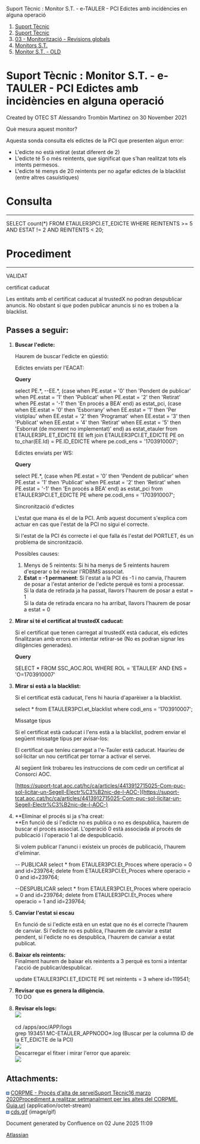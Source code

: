 Suport Tècnic : Monitor S.T. - e-TAULER - PCI Edictes amb incidències en alguna operació  

1.  [Suport Tècnic](index.html)
2.  [Suport Tècnic](13893782.html)
3.  [03 - Monitorització - Revisions globals](26313327.html)
4.  [Monitors S.T.](Monitors-S.T._41522177.html)
5.  [Monitor S.T. - OLD](Monitor-S.T.---OLD_118555256.html)

Suport Tècnic : Monitor S.T. - e-TAULER - PCI Edictes amb incidències en alguna operació
========================================================================================

Created by OTEC ST Alessandro Trombin Martinez on 30 November 2021

Què mesura aquest monitor?

Aquesta sonda consulta els edictes de la PCI que presenten algun error:

*   L'edicte no està retirat (estat diferent de 2)
*   L'edicte té 5 o més reintents, que significat que s'han realitzat tots els intents permesos.
*   L'edicte té menys de 20 reintents per no agafar edictes de la blacklist (entre altres casuístiques)

**Consulta**
============

* * *

SELECT count(\*) FROM ETAULER3PCI.ET\_EDICTE WHERE REINTENTS >= 5 AND ESTAT != 2 AND REINTENTS < 20;

**Procediment**
===============

* * *

VALIDAT

certificat caducat

Les entitats amb el certificat caducat al trustedX no podran despublicar anuncis. No obstant si que poden publicar anuncis si no es troben a la blacklist.

Passes a seguir:
----------------

1.  **Buscar l'edicte:**
    
    Haurem de buscar l'edicte en qüestió:
    
    Edictes enviats per l'EACAT:
    
    **Query**
    
    select PE.\*,
           --EE.\*,
           (case
             when PE.estat = '0' then
              'Pendent de publicar'
             when PE.estat = '1' then
              'Publicat'
             when PE.estat = '2' then
              'Retirat'
             when PE.estat = '-1' then
              'En procés a BEA'
           end) as estat\_pci,
           (case
             when EE.estat = '0' then
              'Esborrany'
             when EE.estat = '1' then
              'Per vistiplau'
             when EE.estat = '2' then
              'Programat'
             when EE.estat = '3' then
              'Publicat'
             when EE.estat = '4' then
              'Retirat'
             when EE.estat = '5' then
              'Esborrat (de moment no implementat)'
           end) as estat\_etauler
      from ETAULER3PL.ET\_EDICTE EE
      left join ETAULER3PCI.ET\_EDICTE PE
        on to\_char(EE.Id) = PE.ID\_EDICTE
     where pe.codi\_ens = '1703910007';
    
      
    
    Edictes enviats per WS:
    
    **Query**
    
    select PE.\*,
           (case
             when PE.estat = '0' then
              'Pendent de publicar'
             when PE.estat = '1' then
              'Publicat'
             when PE.estat = '2' then
              'Retirat'
             when PE.estat = '-1' then
              'En procés a BEA'
           end) as estat\_pci
      from ETAULER3PCI.ET\_EDICTE PE
     where pe.codi\_ens = '1703910007';
    
    Sincronització d'edictes
    
    L'estat que mana és el de la PCI. Amb aquest document s'explica com actuar en cas que l'estat de la PCI no sigui el correcte.
    
    Si l'estat de la PCI és correcte i el que falla és l'estat del PORTLET, és un problema de sincronització.
    
    Possibles causes:
    
    1.  Menys de 5 reintents: Si hi ha menys de 5 reintents haurem d'esperar o bé revisar l'RDBMS associat.
    2.  **Estat = -1 permanent**: Si l'estat a la PCI és -1 i no canvia, l'haurem de posar a l'estat anterior de l'edicte perquè es torni a processar.  
        Si la data de retirada ja ha passat, llavors l'haurem de posar a estat = 1  
        Si la data de retirada encara no ha arribat, llavors l'haurem de posar a estat = 0

  

1.  **Mirar si té el certificat al trustedX caducat:**
    
    Si el certificat que tenen carregat al trustedX està caducat, els edictes finalitzaran amb errors en intentar retirar-se (No es podran signar les diligències generades). 
    
    **Query**
    
    SELECT \* FROM SSC\_AOC.ROL WHERE ROL = 'ETAULER' AND ENS = 'O=1703910007'
    
2.  **Mirar si està a la blacklist:**
    
    Si el certificat està caducat, l'ens hi hauria d'aparèixer a la blacklist. 
    
    select \* from ETAULER3PCI.et\_blacklist where codi\_ens = '1703910007';
    
    Missatge tipus
    
    Si el certificat està caducat i l'ens està a la blacklist, podrem enviar el següent missatge tipus per avisar-los:
    
    El certificat que teníeu carregat a l'e-Tauler està caducat. Hauríeu de sol·licitar un nou certificat per tornar a activar el servei.
    
    Al següent link trobareu les instruccions de com cedir un certificat al Consorci AOC.
    
    [https://suport-tcat.aoc.cat/hc/ca/articles/4413912715025-Com-puc-sol-licitar-un-Segell-Electr%C3%B2nic-de-l-AOC-](https://suport-tcat.aoc.cat/hc/ca/articles/4413912715025-Com-puc-sol-licitar-un-Segell-Electr%C3%B2nic-de-l-AOC-)
    
3.  **Eliminar el procés si ja s'ha creat:  
    **En funció de si l'edicte no es publica o no es despublica, haurem de buscar el procés associat. L'operació 0 està associada al procés de publicació i l'operació 1 al de despublicació. 
    
    Si volem publicar l'anunci i existeix un procés de publicació, l'haurem d'eliminar.
    
    \-- PUBLICAR
    select \* from ETAULER3PCI.Et\_Proces where operacio = 0 and id=239764;
    delete from ETAULER3PCI.Et\_Proces where operacio = 0 and id=239764;
    
    
    --DESPUBLICAR
    select \* from ETAULER3PCI.Et\_Proces where operacio = 0 and id=239764;
    delete from ETAULER3PCI.Et\_Proces where operacio = 1 and id=239764;
    
4.  **Canviar l'estat si escau**
    
    En funció de si l'edicte està en un estat que no és el correcte l'haurem de canviar. Si l'edicte no es publica, l'haurem de canviar a estat pendent, si l'edicte no es despublica, l'haurem de canviar a estat publicat.
    
5.  **Baixar els reintents:**  
    Finalment haurem de baixar els reintents a 3 perquè es torni a intentar l'acció de publicar/despublicar.
    
    update ETAULER3PCI.ET\_EDICTE PE set reintents = 3 where id=119541;
    
6.  **Revisar que es genera la diligència.**  
    TO DO
    
7.  **Revisar els logs:**  
    ![](attachments/26313382/26315249.png)  
      
    cd /apps/aoc/APP/logs  
    grep 193451 MC-ETAULER\_APPNODO\*.log (Buscar per la columna ID de la ET\_EDICTE de la PCI)  
    ![](attachments/26313382/26315247.png)  
    Descarregar el fitxer i mirar l'error que apareix:  
    ![](attachments/26313382/26315265.png)

  

Attachments:
------------

![](images/icons/bullet_blue.gif) [CORPME - Procés d'alta de serveiSuport Tècnic16 marzo 2020Procediment a realitzar setmanalment per les altes del CORPME. Guia.url](attachments/64979283/64979284.url) (application/octet-stream)  
![](images/icons/bullet_blue.gif) [cds.gif](attachments/64979283/64979285.gif) (image/gif)  

Document generated by Confluence on 02 June 2025 11:09

[Atlassian](http://www.atlassian.com/)